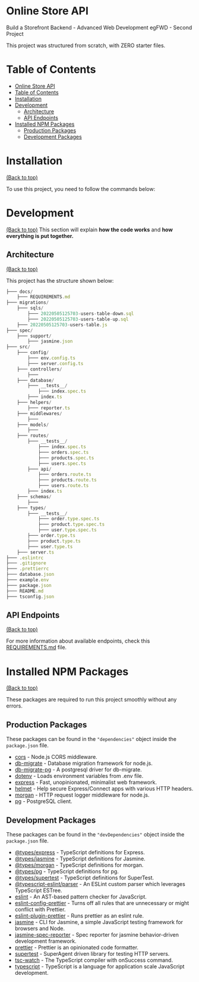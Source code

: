<!-- Project title -->
# Online Store API

<!-- Describe your project in brief -->
Build a Storefront Backend - Advanced Web Development egFWD - Second Project

This project was structured from scratch, with ZERO starter files.

# Table of Contents

- [Online Store API](#online-store-api)
- [Table of Contents](#table-of-contents)
- [Installation](#installation)
- [Development](#development)
  - [Architecture](#architecture)
  - [API Endpoints](#api-endpoints)
- [Installed NPM Packages](#installed-npm-packages)
  - [Production Packages](#production-packages)
  - [Development Packages](#development-packages)

# Installation

[(Back to top)](#table-of-contents)

To use this project, you need to follow the commands below:

# Development

[(Back to top)](#table-of-contents)
This section will explain **how the code works** and **how everything is put together.**

## Architecture

[(Back to top)](#table-of-contents)

This project has the structure shown below:

```ts
├─── docs/
    ├─── REQUIREMENTS.md
├─── migrations/
    ├─── sqls/
        ├─── 20220505125703-users-table-down.sql
        ├─── 20220505125703-users-table-up.sql
    ├─── 20220505125703-users-table.js
├─── spec/
    ├─── support/
        ├─── jasmine.json
├─── src/
    ├─── config/
        ├─── env.config.ts
        ├─── server.config.ts
    ├─── controllers/
        ├───
    ├─── database/
        ├─── __tests__/
            ├─── index.spec.ts
        ├─── index.ts
    ├─── helpers/
        ├─── reporter.ts
    ├─── middlewares/
        ├───
    ├─── models/
        ├───
    ├─── routes/
        ├─── __tests__/
            ├─── index.spec.ts
            ├─── orders.spec.ts
            ├─── products.spec.ts
            ├─── users.spec.ts
        ├─── api/
            ├─── orders.route.ts
            ├─── products.route.ts
            ├─── users.route.ts
        ├─── index.ts
    ├─── schemas/
        ├───
    ├─── types/
        ├─── __tests__/
            ├─── order.type.spec.ts
            ├─── product.type.spec.ts
            ├─── user.type.spec.ts
        ├─── order.type.ts
        ├─── product.type.ts
        ├─── user.type.ts
    ├─── server.ts
├─── .eslintrc
├─── .gitignore
├─── .prettierrc
├─── database.json
├─── example.env
├─── package.json
├─── README.md
├─── tsconfig.json
```

## API Endpoints

[(Back to top)](#table-of-contents)

For more information about available endpoints, check this [REQUIREMENTS.md](docs/REQUIREMENTS.md) file.

# Installed NPM Packages

[(Back to top)](#table-of-contents)

These packages are required to run this project smoothly without any errors.

## Production Packages

These packages can be found in the `"dependencies"` object inside the `package.json` file.

- [cors](https://www.npmjs.com/package/cors) - Node.js CORS middleware.
- [db-migrate](https://www.npmjs.com/package/db-migrate) - Database migration framework for node.js.
- [db-migrate-pg](https://www.npmjs.com/package/db-migrate-pg) - A postgresql driver for db-migrate.
- [dotenv](https://www.npmjs.com/package/dotenv) - Loads environment variables from .env file.
- [express](https://www.npmjs.com/package/express) - Fast, unopinionated, minimalist web framework.
- [helmet](https://www.npmjs.com/package/helmet) - Help secure Express/Connect apps with various HTTP headers.
- [morgan](https://www.npmjs.com/package/morgan) - HTTP request logger middleware for node.js.
- [pg](https://www.npmjs.com/package/pg) - PostgreSQL client.

## Development Packages

These packages can be found in the `"devDependencies"` object inside the `package.json` file.

- [@types/express](https://www.npmjs.com/package/@types/express) - TypeScript definitions for Express.
- [@types/jasmine](https://www.npmjs.com/package/@types/jasmine) - TypeScript definitions for Jasmine.
- [@types/morgan](https://www.npmjs.com/package/@types/morgan) - TypeScript definitions for morgan.
- [@types/pg](https://www.npmjs.com/package/@types/pg) - TypeScript definitions for pg.
- [@types/supertest](https://www.npmjs.com/package/@types/supertest) - TypeScript definitions for SuperTest.
- [@typescript-eslint/parser](https://www.npmjs.com/package/@typescript-eslint/parser) - An ESLint custom parser which leverages TypeScript ESTree.
- [eslint](https://www.npmjs.com/package/eslint) - An AST-based pattern checker for JavaScript.
- [eslint-config-prettier](https://www.npmjs.com/package/eslint-config-prettier) - Turns off all rules that are unnecessary or might conflict with Prettier.
- [eslint-plugin-prettier](https://www.npmjs.com/package/eslint-plugin-prettier) - Runs prettier as an eslint rule.
- [jasmine](https://www.npmjs.com/package/jasmine) - CLI for Jasmine, a simple JavaScript testing framework for browsers and Node.
- [jasmine-spec-reporter](https://www.npmjs.com/package/jasmine-spec-reporter) - Spec reporter for jasmine behavior-driven development framework.
- [prettier](https://www.npmjs.com/package/prettier) - Prettier is an opinionated code formatter.
- [supertest](https://www.npmjs.com/package/supertest) - SuperAgent driven library for testing HTTP servers.
- [tsc-watch](https://www.npmjs.com/package/tsc-watch) - The TypeScript compiler with onSuccess command.
- [typescript](https://www.npmjs.com/package/typescript) - TypeScript is a language for application scale JavaScript development.
